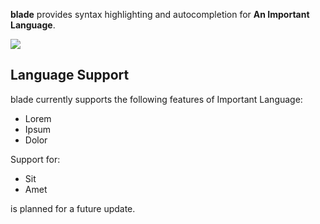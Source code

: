 <!--
👋 Hello! As Nova users browse the extensions library, a good README can help them understand what your extension does, how it works, and what setup or configuration it may require.

Not every extension will need every item described below. Use your best judgement when deciding which parts to keep to provide the best experience for your new users.

💡 Quick Tip! As you edit this README template, you can preview your changes by selecting **Extensions → Activate Project as Extension**, opening the Extension Library, and selecting "blade" in the sidebar.

Let's get started!
-->

<!--
🎈 Include a brief description of the features your syntax extension provides. For example:
-->

**blade** provides syntax highlighting and autocompletion for **An Important Language**.

<!--
🎈 It can also be helpful to include a screenshot or GIF showing your extension in action:
-->

![](https://nova.app/images/en/dark/editor.png)

## Language Support

<!--
🎈 Whether your extension covers the entirety of a language's syntax or a subset, it can be helpful to describe that for users:
-->

blade currently supports the following features of Important Language:

-   Lorem
-   Ipsum
-   Dolor

Support for:

-   Sit
-   Amet

is planned for a future update.

<!--
👋 That's it! Happy developing!

P.S. If you'd like, you can remove these comments before submitting your extension 😉
-->

